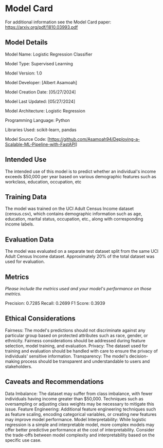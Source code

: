 # Model Card

For additional information see the Model Card paper: https://arxiv.org/pdf/1810.03993.pdf

## Model Details
Model Name: Logistic Regression Classifier

Model Type: Supervised Learning

Model Version: 1.0

Model Developer: [Albert Asamoah]

Model Creation Date: [05/27/2024]

Model Last Updated: [05/27/2024]

Model Architecture: Logistic Regression

Programming Language: Python

Libraries Used: scikit-learn, pandas

Model Source Code: [https://github.com/Asamoah94/Deploying-a-Scalable-ML-Pipeline-with-FastAPI]


## Intended Use
The intended use of this model is to predict whether an individual's income exceeds $50,000 per year based on various demographic features such as workclass, education, occupation, etc
## Training Data
The model was trained on the UCI Adult Census Income dataset (census.csv), which contains demographic information such as age, education, marital status, occupation, etc., along with corresponding income labels.
## Evaluation Data
The model was evaluated on a separate test dataset split from the same UCI Adult Census Income dataset. Approximately 20% of the total dataset was used for evaluation.

## Metrics
_Please include the metrics used and your model's performance on those metrics._

Precision: 0.7285
Recall: 0.2699
F1 Score: 0.3939

## Ethical Considerations
Fairness: The model's predictions should not discriminate against any particular group based on protected attributes such as race, gender, or ethnicity. Fairness considerations should be addressed during feature selection, model training, and evaluation.
Privacy: The dataset used for training and evaluation should be handled with care to ensure the privacy of individuals' sensitive information.
Transparency: The model's decision-making process should be transparent and understandable to users and stakeholders.

## Caveats and Recommendations
Data Imbalance: The dataset may suffer from class imbalance, with fewer individuals having income greater than $50,000. Techniques such as oversampling or adjusting class weights may be necessary to mitigate this issue.
Feature Engineering: Additional feature engineering techniques such as feature scaling, encoding categorical variables, or creating new features may improve model performance.
Model Interpretability: While logistic regression is a simple and interpretable model, more complex models may offer better predictive performance at the cost of interpretability. Consider the trade-offs between model complexity and interpretability based on the specific use case.
